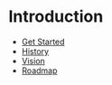 # Introduction

* [Get Started](https://github.com/open-cooperative-ecosystem/docs/tree/bd8b2402f315f37cd3fd434075da9ddd8d3f7190/introduction/get-started.md)
* [History](https://github.com/open-cooperative-ecosystem/docs/tree/bd8b2402f315f37cd3fd434075da9ddd8d3f7190/introduction/history.md)
* [Vision](https://github.com/open-cooperative-ecosystem/docs/tree/bd8b2402f315f37cd3fd434075da9ddd8d3f7190/introduction/vision.md)
* [Roadmap](https://github.com/open-cooperative-ecosystem/docs/tree/bd8b2402f315f37cd3fd434075da9ddd8d3f7190/introduction/roadmap.md)

